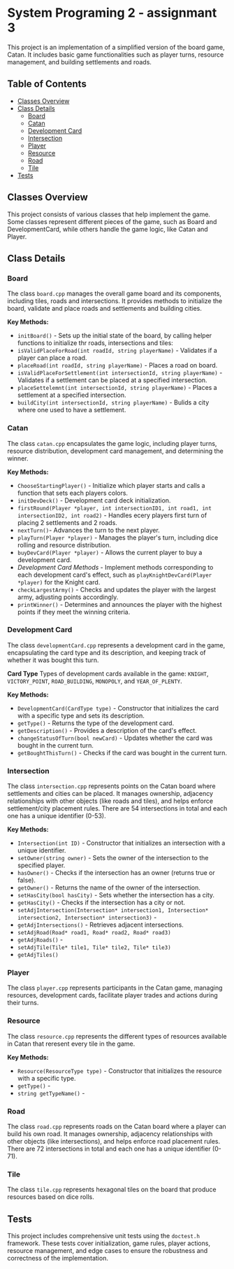

# System Programing 2 - assignmant 3

This project is an implementation of a simplified version of the board game, Catan. It includes basic game functionalities such as player turns, resource management, and building settlements and roads.

## Table of Contents
- [Classes Overview](#classes-overview)
- [Class Details](#class-details)
    - [Board](#board)
    - [Catan](#catan)
    - [Development Card](#development-card)
    - [Intersection](#intesection)
    - [Player](#player)
    - [Resource](#resource)
    - [Road](#road)
    - [Tile](#tile)
- [Tests](#tests)


## Classes Overview
This project consists of various classes that help implement the game. Some classes represent different pieces of the game, such as Board and DevelopmentCard, while others handle the game logic, like Catan and Player.

## Class Details
### Board
The class `board.cpp` manages the overall game board and its components, including tiles, roads and intersections. It provides methods to initialize the board, validate and place roads and settlements and building cities.

**Key Methods:**
* `initBoard()` - Sets up the initial state of the board, by calling helper functions to initialize thr roads, intersections and tiles:
* `isValidPlaceForRoad(int roadId, string playerName)` - Validates if a player can place a road.
* `placeRoad(int roadId, string playerName)` - Places a  road on board.
* `isValidPlaceForSettlement(int intersectionId, string playerName)` - Validates if a settlement can be placed at a specified intersection.
* `placeSettelemnt(int intersectionId, string playerName)` - Places a settlement at a specified intersection.
* `buildCity(int intersectionId, string playerName)` - Bulids a city where one used to have a settlement.

### Catan
The class `catan.cpp` encapsulates the game logic, including player turns, resource distribution, development card management, and determining the winner.

**Key Methods:**
* `ChooseStartingPlayer()` - Initialize which player starts and calls a function that sets each players colors.
* `initDevDeck()` - Development card deck initialization.
* `firstRound(Player *player, int intersectionID1, int road1, int intersectionID2, int road2)` - Handles ecery players first turn of placing 2 settlements and 2 roads.
* `nextTurn()`- Advances the turn to the next player.
* `playTurn(Player *player)` - Manages the player's turn, including dice rolling and resource distribution.
* `buyDevCard(Player *player)` - Allows the current player to buy a development card.
* *Development Card Methods* - Implement methods corresponding to each development card's effect, such as `playKnightDevCard(Player *player)` for the Knight card.
* `checkLargestArmy()` - Checks and updates the player with the largest army, adjusting points accordingly.
* `printWinner()` - Determines and announces the player with the highest points if they meet the winning criteria.

### Development Card
The class `developmentCard.cpp` represents a development card in the game, encapsulating the card type and its description, and keeping track of whether it was bought this turn.

**Card Type**
Types of development cards available in the game: 
`KNIGHT`, `VICTORY_POINT`, `ROAD_BUILDING`, `MONOPOLY`, and `YEAR_OF_PLENTY`.

**Key Methods:**
* `DevelopmentCard(CardType type)` - Constructor that initializes the card with a specific type and sets its description.
* `getType()` - Returns the type of the development card.
* `getDescription()` - Provides a description of the card's effect.
* `changeStatusOfTurn(bool newCard)` - Updates whether the card was bought in the current turn.
* `getBoughtThisTurn()` - Checks if the card was bought in the current turn.

### Intersection
The class `intersection.cpp` represents points on the Catan board where settlements and cities can be placed. It manages ownership, adjacency relationships with other objects (like roads and tiles), and helps enforce settlement/city placement rules. There are 54 intersections in total and each one has a unique identifier (0-53).

**Key Methods:**
* `Intersection(int ID)` - Constructor that initializes an intersection with a unique identifier.
* `setOwner(string owner)` - Sets the owner of the intersection to the specified player.
* `hasOwner()` - Checks if the intersection has an owner (returns true or false).
* `getOwner()` - Returns the name of the owner of the intersection.
* `setHasCity(bool hasCity)` - Sets whether the intersection has a city.
* `getHasCity()` - Checks if the intersection has a city or not.
* `setAdjIntersection(Intersection* intersection1, Intersection* intersection2, Intersection* intersection3)` - 
* `getAdjIntersections()` - Retrieves adjacent intersections.
* `setAdjRoad(Road* road1, Road* road2, Road* road3)`
* `getAdjRoads()` - 
* `setAdjTile(Tile* tile1, Tile* tile2, Tile* tile3)`
* `getAdjTiles()`

### Player
The class `player.cpp` represents participants in the Catan game, managing resources, development cards, facilitate player trades and actions during their turns.

### Resource 
The class `resource.cpp` represents the different types of resources available in Catan that reresent every tile in the game.

**Key Methods:**
* `Resource(ResourceType type)` - Constructor that initializes the resource with a specific type.
* `getType()` -
* `string getTypeName()` - 

### Road
The class `road.cpp` represents roads on the Catan board where a player can build his own road. It manages ownership, adjacency relationships with other objects (like intersections), and helps enforce road placement rules. There are 72 intersections in total and each one has a unique identifier (0-71).

### Tile
The class `tile.cpp` represents hexagonal tiles on the board that produce resources based on dice rolls.

## Tests
This project includes comprehensive unit tests using the `doctest.h` framework. These tests cover initialization, game rules, player actions, resource management, and edge cases to ensure the robustness and correctness of the implementation.


